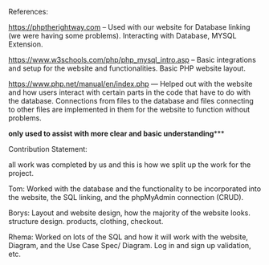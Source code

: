References:

https://phptherightway.com – Used with our website for Database linking (we were having some problems).
Interacting with Database, MYSQL Extension.

https://www.w3schools.com/php/php_mysql_intro.asp – Basic integrations and setup for the website and functionalities. Basic PHP website layout.

https://www.php.net/manual/en/index.php — Helped out with the website and how users interact with certain parts in the code that have to do with the database. Connections from files to the database and files connecting to other files are implemented in them for the website to function without problems.

****only used to assist with more clear and basic understanding*******

Contribution Statement:

all work was completed by us and this is how we split up the work for the project.

Tom: Worked with the database and the functionality to be incorporated into the website, the SQL linking, and the phpMyAdmin connection (CRUD).

Borys: Layout and website design, how the majority of the website looks. structure design. products, clothing, checkout.

Rhema: Worked on lots of the SQL and how it will work with the website, Diagram, and the Use Case Spec/ Diagram. Log in and sign up validation, etc.

